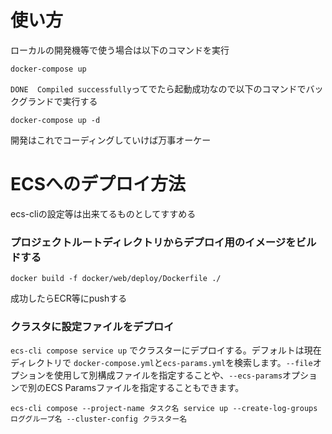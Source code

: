 # 使い方

ローカルの開発機等で使う場合は以下のコマンドを実行
```
docker-compose up
```
  ```DONE  Compiled successfully```ってでたら起動成功なので以下のコマンドでバックグランドで実行する

  ```
  docker-compose up -d
  ```
開発はこれでコーディングしていけば万事オーケー


# ECSへのデプロイ方法
ecs-cliの設定等は出来てるものとしてすすめる

### プロジェクトルートディレクトリからデプロイ用のイメージをビルドする
```
docker build -f docker/web/deploy/Dockerfile ./
```
成功したらECR等にpushする

### クラスタに設定ファイルをデプロイ
`ecs-cli compose service up` でクラスターにデプロイする。デフォルトは現在ディレクトリで
`docker-compose.yml`と`ecs-params.yml`を検索します。`--file`オプションを使用して別構成ファイルを指定することや、`--ecs-params`オプションで別のECS Paramsファイルを指定することもできます。

```
ecs-cli compose --project-name タスク名 service up --create-log-groups ロググループ名 --cluster-config クラスター名
```
